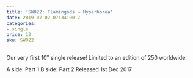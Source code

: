 ```yaml
---
title: 'SW022: Flamingods – Hyperborea'
date: 2019-07-02 07:34:00 Z
categories:
- single
price: 13
sku: SW022
---
```


Our very first 10″ single release! Limited to an edition of 250 worldwide.

A side: Part 1
B side: Part 2
Released 1st Dec 2017